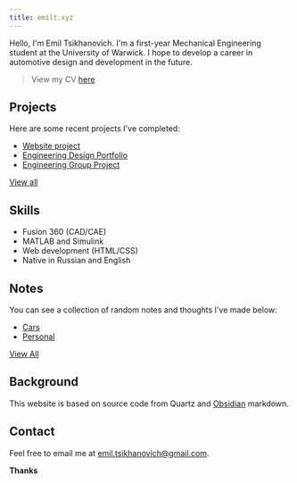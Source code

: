 ```yaml
---
title: emilt.xyz
---
```

Hello, I'm Emil Tsikhanovich. I'm a first-year Mechanical Engineering student at the University of Warwick. I hope to develop a career in automotive design and development in the future.

>View my CV [here](https://drive.google.com/file/d/1pToYvn9GSWlTPdeS1-IEGbN8qMc472RJ/view)

## Projects

Here are some recent projects I've completed:

- [Website project](emil/projects/Original%20portfolio%20website.md)
- [Engineering Design Portfolio](emil/projects/Engineering%20Design%20Portfolio.md)
- [Engineering Group Project](emil/projects/Engineering%20Dragster%20Group%20Project.md)

[View all](tags/projects)

## Skills 

- Fusion 360 (CAD/CAE)
- MATLAB and Simulink
- Web development (HTML/CSS)
- Native in Russian and English

## Notes

You can see a collection of random notes and thoughts I've made below:

- [Cars](tags/cars)
- [Personal](tags/personal)

[View All](/emil)

## Background

This website is based on source code from Quartz and [Obsidian](https://obsidian.md/) markdown.

## Contact

Feel free to email me at [emil.tsikhanovich@gmail.com](https://mailto:emil.tsikhanovich@gmail.com).

**Thanks**




